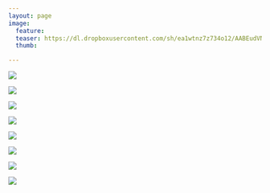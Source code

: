 ```yaml
---
layout: page
image:
  feature:
  teaser: https://dl.dropboxusercontent.com/sh/ea1wtnz7z734o12/AABEudVNpy_68pIpXs0UB_N1a/luontokuvat/kes%C3%A4/11/DS57413_-245px.jpg
  thumb:

---
```


[![](https://dl.dropboxusercontent.com/sh/ea1wtnz7z734o12/AACuSCKS-iZn6Ocg-XKsvrVCa/luontokuvat/kes%C3%A4/11/DS57389-800px.jpg)](https://dl.dropboxusercontent.com/sh/ea1wtnz7z734o12/AAAejWOYnwqrl5Cvp2CY0lNIa/luontokuvat/kes%C3%A4/11/DS57389.jpg)

[![](https://dl.dropboxusercontent.com/sh/ea1wtnz7z734o12/AADdNYCwNQWUuNqrYVojjhZsa/luontokuvat/kes%C3%A4/11/DS57392-800px.jpg)](https://dl.dropboxusercontent.com/sh/ea1wtnz7z734o12/AAAWOGazDRDwdPwE6eubWCRFa/luontokuvat/kes%C3%A4/11/DS57392.jpg)

[![](https://dl.dropboxusercontent.com/sh/ea1wtnz7z734o12/AACd9eCdGv5b9fALsgrysnMHa/luontokuvat/kes%C3%A4/11/DS57396-800px.jpg)](https://dl.dropboxusercontent.com/sh/ea1wtnz7z734o12/AAD4PiiR5TjqIbPsXlWD2p1Za/luontokuvat/kes%C3%A4/11/DS57396.jpg)

[![](https://dl.dropboxusercontent.com/sh/ea1wtnz7z734o12/AABA76Q58RwAHzjrPMBb1R0Ca/luontokuvat/kes%C3%A4/11/DS57411-800px.jpg)](https://dl.dropboxusercontent.com/sh/ea1wtnz7z734o12/AAAx_JkvXnrrtbBcjdQHGlD-a/luontokuvat/kes%C3%A4/11/DS57411.jpg)

[![](https://dl.dropboxusercontent.com/sh/ea1wtnz7z734o12/AAAZ4aBqQCRo4fVMcL2DUGP1a/luontokuvat/kes%C3%A4/11/DS57412-800px.jpg)](https://dl.dropboxusercontent.com/sh/ea1wtnz7z734o12/AACIJCr2pbPiWTvhYqmWlQVga/luontokuvat/kes%C3%A4/11/DS57412.jpg)

[![](https://dl.dropboxusercontent.com/sh/ea1wtnz7z734o12/AAAkg3OL-mHILV6OeVNMeBzSa/luontokuvat/kes%C3%A4/11/DS57414-800px.jpg)](https://dl.dropboxusercontent.com/sh/ea1wtnz7z734o12/AAAndNVcGE7XB6lIC5ws5wJga/luontokuvat/kes%C3%A4/11/DS57414.jpg)

[![](https://dl.dropboxusercontent.com/sh/ea1wtnz7z734o12/AABg4r7yUV84bAyQkAs8faCxa/luontokuvat/kes%C3%A4/11/DS57413-800px.jpg)](https://dl.dropboxusercontent.com/sh/ea1wtnz7z734o12/AADBHf006ItuguuTt6A8KX9Da/luontokuvat/kes%C3%A4/11/DS57413.jpg)

[![](https://dl.dropboxusercontent.com/sh/ea1wtnz7z734o12/AAAW6oJWrt2N3LtaqiCL6YE4a/luontokuvat/kes%C3%A4/11/DS57413_-800px.jpg)](https://dl.dropboxusercontent.com/sh/ea1wtnz7z734o12/AACUc5hpJ1X53A_Nk_mILizja/luontokuvat/kes%C3%A4/11/DS57413_.jpg)
